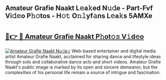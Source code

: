 ## Amateur Grafie Naakt L𝚎a𝚔ed N𝚞𝚍e - Part-Fvf Vi𝚍𝚎o P𝚑𝚘tos - H𝚘𝚝 O𝚗𝚕yf𝚊ns L𝚎a𝚔s 5AMXe

# <h2><a href="http://kfcu9o.oniu.top/?m=Amateur+Grafie+Naakt">🔗👉 🔴 Amateur Grafie Naakt P𝚑ot𝚘𝚜 V𝚒d𝚎o</a></h2>

[![Amateur Grafie Naakt Nu𝚍e𝚜](https://i.imgur.com/0qMVB7G.gif)](http://kfcu9o.oniu.top/?m=Amateur+Grafie+Naakt)
Web-based entertainer and digital media artist Amateur Grafie Naakt, acclaimed for sharing dance and lifestyle ideas through solo and collaborative dance acts and short videos. Amateur Grafie Naakt's public image is marked by its open and sincere demeanor, but the complexities of his personal life remain a source of intrigue and fascination.  
